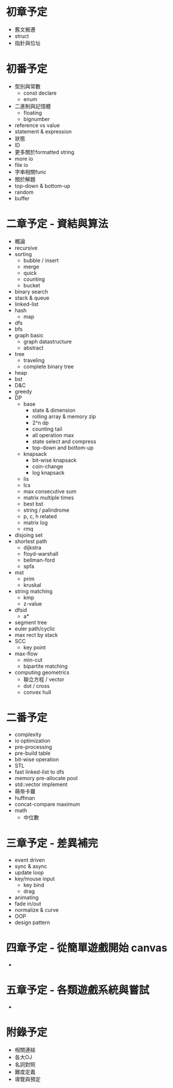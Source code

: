 # 初章予定

- 舊文搬遷
- struct
- 指針與位址

# 初番予定

- 型別與常數
	- const declare
	- enum
- 二進制與記憶體
	- floating
	- bignumber
- reference vs value
- statement & expression
- 狀態
- ID
- 更多關於formatted string
- more io
- file io
- 字串相關func
- 關於解題
- top-down & bottom-up
- random
- buffer

# 二章予定 - 資結與算法

- 概論
- recursive
- sorting
	- bubble / insert
	- merge
	- quick
	- counting
	- bucket
- binary search
- stack & queue
- linked-list
- hash
	- map
- dfs
- bfs
- graph basic
	- graph datastructure
	- abstract
- tree
	- traveling
	- complete binary tree
- heap
- bst
- D&C
- greedy
- DP
	- base
		- state & dimension
		- rolling array & memory zip
		- 2^n dp
		- counting tail
		- all operation max
		- state select and compress
		- top-down and bottom-up
	- knapsack
		- bit-wise knapsack
		- coin-change
		- log knapsack
	- lis
	- lcs
	- max consecutive sum
	- matrix multiple times
	- best bst
	- string / palindrome
	- p, c, h related
	- matrix log
	- rmq
- disjoing set
- shortest path
	- dijkstra
	- floyd-warshall
	- bellman-ford
	- spfa
- mst
	- prim
	- kruskal
- string matching
	- kmp
	- z-value
- dfsid
	- a*
- segment tree
- euler path/cyclic
- max rect by stack
- SCC
	- key point
- max-flow
	- min-cut
	- bipartite matching
- computing geometrics
	- 聯立方程 / vector
	- dot / cross
	- convex hull
	
# 二番予定

- complexity
- io optimization
- pre-processing
- pre-build table
- bit-wise operation
- STL
- fast linked-list to dfs
- memory pre-allocate pool
- std::vector implement
- 萌帝卡蘿
- huffman
- concat-compare maximum
- math
	- 中位數

# 三章予定 - 差異補完

- event driven
- sync & async
- update loop
- key/mouse input
	- key bind
	- drag
- animating
- fade in/out
- normalize & curve
- OOP
- design pattern

# 四章予定 - 從簡單遊戲開始 canvas

- 

# 五章予定 - 各類遊戲系統與嘗試

- 

# 附錄予定

- 相關連結
- 各大OJ
- 名詞對照
- 難度定義
- 導覽與預定
